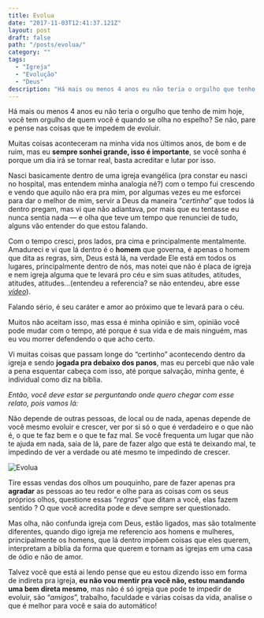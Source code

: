 ```yaml
---
title: Evolua
date: "2017-11-03T12:41:37.121Z"
layout: post
draft: false
path: "/posts/evolua/"
category: ""
tags:
  - "Igreja"
  - "Evolução"
  - "Deus"
description: "Há mais ou menos 4 anos eu não teria o orgulho que tenho de mim hoje, você tem orgulho de quem você é..."
---
```


Há mais ou menos 4 anos eu não teria o orgulho que tenho de mim hoje, você tem orgulho de quem você é quando se olha no espelho? Se não, pare e pense nas coisas que te impedem de evoluir. 

Muitas coisas aconteceram na minha vida nos últimos anos, de bom e de ruim, mas eu **sempre sonhei grande, isso é importante**, se você sonha é porque um dia irá se tornar real, basta acreditar e lutar por isso. 

Nasci basicamente dentro de uma igreja evangélica (pra constar eu nasci no hospital, mas entendem minha analogia né?) com o tempo fui crescendo e vendo que aquilo não era pra mim, por algumas vezes eu me esforcei para dar o melhor de mim, servir a Deus da maneira “*certinha*” que todos lá dentro pregam, mas vi que não adiantava, por mais que eu tentasse eu nunca sentia nada — e olha que teve um tempo que renunciei de tudo, alguns vão entender do que estou falando.

Com o tempo cresci, pros lados, pra cima e principalmente mentalmente. Amadureci e vi que lá dentro é o **homem** que governa, é apenas o homem que dita as regras, sim, Deus está lá, na verdade Ele está em todos os lugares, principalmente dentro de nós, mas notei que não é placa de igreja e nem igreja alguma que te levará pro céu e sim suas atitudes, atitudes, atitudes, atitudes…(entendeu a referencia? se não entendeu, abre esse [*vídeo*](https://www.youtube.com/watch?v=_K-XlPAapq8)).

Falando sério, é seu caráter e amor ao próximo que te levará para o céu. 

Muitos não aceitam isso, mas essa é minha opinião e sim, opinião você pode mudar com o tempo, até porque é sua vida e de mais ninguém, mas eu vou morrer defendendo o que acho certo. 

Vi muitas coisas que passam longe do “certinho” acontecendo dentro da igreja e sendo **jogada pra debaixo dos panos**, mas eu percebi que não vale a pena esquentar cabeça com isso, até porque salvação, minha gente, é individual como diz na bíblia.

*Então, você deve estar se perguntando onde quero chegar com esse relato, pois vamos lá:* 

Não depende de outras pessoas, de local ou de nada, apenas depende de você mesmo evoluir e crescer, ver por si só o que é verdadeiro e o que não é, o que te faz bem e o que te faz mal. Se você frequenta um lugar que não te ajuda em nada, saia de lá, pare de fazer algo que está te deixando mal, te impedindo de ver a verdade ou até mesmo te impedindo de crescer.

![Evolua](https://cdn-images-1.medium.com/max/800/1*7wBl30FFZKSF6B7-s8A1Jg.jpeg) 

Tire essas vendas dos olhos um pouquinho, pare de fazer apenas pra **agradar** as pessoas ao teu redor e olhe para as coisas com os seus próprios olhos, questione essas “*regras*” que ditam a você, elas fazem sentido ? O que você acredita pode e deve sempre ser questionado.

Mas olha, não confunda igreja com Deus, estão ligados, mas são totalmente diferentes, quando digo igreja me referencio aos homens e mulheres, principalmente os homens, que lá dentro impõem coisas que eles querem, interpretam a bíblia da forma que querem e tornam as igrejas em uma casa de ódio e não de amor.

Talvez você que está ai lendo pense que eu estou dizendo isso em forma de indireta pra igreja, **eu não vou mentir pra você não, estou mandando uma bem direta mesmo**, mas não é só igreja que pode te impedir de evoluir, são “*amigos*”, trabalho, faculdade e várias coisas da vida, analise o que é melhor para você e saia do automático!